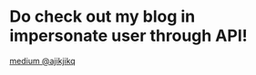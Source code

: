 # Do check out my blog in impersonate user through API!

[medium @ajikjikq](https://medium.com/@ajikjikq)